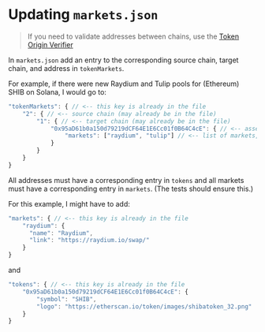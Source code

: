 Updating `markets.json`
========================

> If you need to validate addresses between chains, use the [Token Origin Verifier](https://wormholebridge.com/#/token-origin-verifier)

In `markets.json` add an entry to the corresponding source chain, target chain, and address in `tokenMarkets`.

For example, if there were new Raydium and Tulip pools for (Ethereum) SHIB on Solana, I would go to:

```javascript
"tokenMarkets": { // <-- this key is already in the file
    "2": { // <-- source chain (may already be in the file)
        "1": { // <-- target chain (may already be in the file)
            "0x95aD61b0a150d79219dCF64E1E6Cc01f0B64C4cE": { // <-- asset address on source chain, corresponds to a key in "tokens" -> "2" (the source chain}
                "markets": ["raydium", "tulip"] // <-- list of markets, corresponds to the keys in "markets"
            }
        }
    }
}
```

All addresses must have a corresponding entry in `tokens` and all markets must have a corresponding entry in `markets`. (The tests should ensure this.)

For this example, I might have to add:

```javascript
"markets": { // <-- this key is already in the file
    "raydium": {
      "name": "Raydium",
      "link": "https://raydium.io/swap/"
    }
}
```

and

```javascript
"tokens": { // <-- this key is already in the file
    "0x95aD61b0a150d79219dCF64E1E6Cc01f0B64C4cE": {
        "symbol": "SHIB",
        "logo": "https://etherscan.io/token/images/shibatoken_32.png"
    }
}
```
